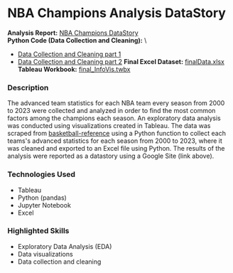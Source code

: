 # NBA Champions Analysis DataStory

**Analysis Report:** [NBA Champions DataStory](https://sites.google.com/view/daniel-jimenez-infovis-final/datastory?authuser=0) \
**Python Code (Data Collection and Cleaning):** \
- [Data Collection and Cleaning part 1]()
- [Data Collection and Cleaning part 2]()
**Final Excel Dataset:** [finalData.xlsx]() \
**Tableau Workbook:** [final_InfoVis.twbx]()

### Description
The advanced team statistics for each NBA team every season from 2000 to 2023 were collected and analyzed in order to find the most common factors among the champions each season. An exploratory data analysis was conducted using visualizations created in Tableau. The data was scraped from [basketball-reference](https://www.basketball-reference.com/) using a Python function to collect each teams's advanced statistics for each season from 2000 to 2023, where it was cleaned and exported to an Excel file using Python. The results of the analysis were reported as a datastory using a Google Site (link above).

### Technologies Used
- Tableau
- Python (pandas)
- Jupyter Notebook
- Excel

### Highlighted Skills
- Exploratory Data Analysis (EDA)
- Data visualizations
- Data collection and cleaning
